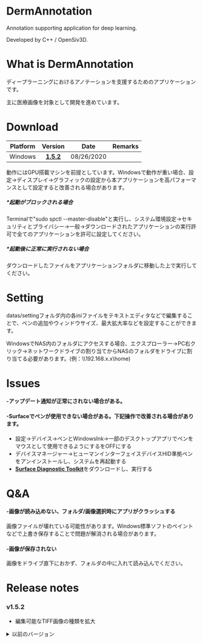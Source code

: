 # DermAnnotation
Annotation supporting application for deep learning.

Developed by C++ / OpenSiv3D.

# What is DermAnnotation
ディープラーニングにおけるアノテーションを支援するためのアプリケーションです。

主に医療画像を対象として開発を進めています。

# Download

| Platform        | Version        | Date       |Remarks         |
|:---------------:|:---------------:|:-------------:|:-------------:|
| Windows         | [**1.5.2**](https://github.com/KondoA9/DermAnnotation/raw/master/DermAnnotation_Setup.msi) |08/26/2020 ||

動作にはGPU搭載マシンを前提としています。Windowsで動作が重い場合、設定->ディスプレイ->グラフィックの設定から本アプリケーションを高パフォーマンスとして設定すると改善される場合があります。

##### *起動がブロックされる場合

Terminalで"sudo spctl --master-disable"と実行し、システム環境設定->セキュリティとプライバシー->一般->ダウンロードされたアプリケーションの実行許可で全てのアプリケーションを許可に設定してください。

##### *起動後に正常に実行されない場合

ダウンロードしたファイルをアプリケーションフォルダに移動した上で実行してください。

# Setting
datas/settingフォルダ内の各iniファイルをテキストエディタなどで編集することで、ペンの追加やウィンドウサイズ、最大拡大率などを設定することができます。

WindowsでNAS内のフォルダにアクセスする場合、エクスプローラー->PC右クリック->ネットワークドライブの割り当てからNASのフォルダをドライブに割り当てる必要があります。(例：\\\192.168.x.x\home)

# Issues

#### -アップデート通知が正常にされない場合がある。

#### -Surfaceでペンが使用できない場合がある。下記操作で改善される場合があります。
- 設定->デバイス->ペンとWindowsInk->一部のデスクトップアプリでペンをマウスとして使用できるようにするをOFFにする
- デバイスマネージャー->ヒューマンインターフェイスデバイスHID準拠ペンをアンインストールし、システムを再起動する
- [**Surface Diagnostic Toolkit**](https://www.microsoft.com/ja-jp/p/surface-diagnostic-toolkit/9nf1mr6c60zf?rtc=1&activetab=pivot:overviewtab)をダウンロードし、実行する

# Q&A
#### -画像が読み込めない、フォルダ/画像選択時にアプリがクラッシュする
画像ファイルが壊れている可能性があります。Windows標準ソフトのペイントなどで上書き保存することで問題が解消される場合があります。

#### -画像が保存されない
画像をドライブ直下におかず、フォルダの中に入れて読み込んでください。

# Release notes

### v1.5.2
* 編集可能なTIFF画像の種類を拡大

<details>
  <summary>
    以前のバージョン
  </summary>
 
  ### v1.5.1
  * 自由選択による塗りつぶしについて、選択完了時に自動で塗りつぶしを行うように変更
  * 透明度を一括で変更する機能を追加
  * 最近開いたフォルダの表示数制限を撤廃
  * その他不具合等の修正

  ### v1.5.0
  * ユーザーインターフェースの改善
  * 一部の処理を軽量化

  ### v1.4.2
  * 戻る/進む機能の修正が完了したため再実装しました。

  ### v1.4.1
  * ローカルで作成したものでないアノテーション済みTIFF画像が開けない場合がある問題を修正

  ### v1.4.0
  * 匿名化機能を削除
  * ローカルで作成したものでないアノテーション済みの画像を開けるように変更
  * 画像/フォルダ変更時に透明度などのパラメータをリセットするように変更

  ### v1.3.14
  * 戻る/進むを実行した場合にクラッシュする不具合が確認されたため、<br>
  データ紛失対策として修正完了まで戻る/進むを実行できないように変更しました。<br>
  ご迷惑をおかけします。

  ### v1.3.13
  * 輝度変更時にアプリケーションが強制終了する場合がある問題を修正
  * 環境によってUIが正常に表示されない場合がある問題を修正

  ### v1.3.12
  * 領域塗りつぶしが正常に行われない場合がある問題を修正

  ### v1.3.11
  * フォルダ内にリソースフォークが入っている際にクラッシュする問題を修正
  * 画像をドット表示するように変更
  * 画像編集中の負荷を低減

  ### v1.3.10
  * ペン使用時の安定性の向上
  * ペンが本来のレイヤに書けない場合がある問題を修正
  * オートセーブが不必要に行われ、本来保存されるべきでないファイルが保存されてしまう問題を修正

  ### v1.3.9
  * Windowsに設定されている拡大率に依存しないように変更(これにより拡大率によらず常に最高画質を維持できるようになります)

  ### v1.3.7-v1.3.8
  * UIを刷新し、ユーザビリティを向上しました

  ### v1.3.6
  * 一辺16384pxまでの画像に対応
  * Redo,Undoが正常に行われない不具合を修正

  ### v1.3.5
  * フォルダ履歴を削除する機能を追加
  * ファイルの暗号化を実装
  * 細かな不具合修正

  ### v1.3.4
  * ファイルの匿名化の安全性を向上

  ### v1.3.3
  * 初回起動時にクラッシュする問題を修正

  ### v1.3.2
  * インストール形式に変更
  * メモリ使用量を削減
  * 細かな機能改善と不具合修正

  ### v1.3.1
  * 正常に保存されない場合がある不具合を修正

  ### v1.3.0
  * 元画像とレイヤをまとめてTIFF形式で保存するように変更
  * 以前のアノテーション済み画像は使用できなくなります

  ### v1.2.1
  * 名称をDermAnnotationに変更
  * 読み込みを高速化
  * ディレクトリ移動ボタン使用時も開いたディレクトリを履歴に保存するように変更

  ### v1.2.0
  * 色ごとにレイヤを分割するように変更
  * これに伴い、annotetedフォルダ内の画像の保存名が変更されました
  * 以前のアノテーション済み画像は使用できなくなります

  ### v1.1.5
  * ディレクトリを前後に移動可能に変更
  * 現在操作中のディレクトリ名をタイトルバーに表示するように変更

  ### v1.1.4
  * ディレクトリの移動が正常に行われていなかった不具合を修正
  * ディレクトリの移動時に保存がされない不具合を修正

  ### v1.1.3
  * 起動の高速化
  * ファイル移動をより快適に行うためのボタンを追加
  * 画像の読み込み、保存の高速化
  * NAS内のフォルダを参照可能に
</details>
